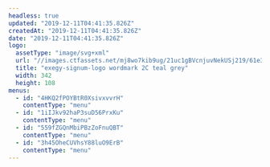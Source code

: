 ```yaml
---
headless: true
updated: "2019-12-11T04:41:35.826Z"
createdAt: "2019-12-11T04:41:35.826Z"
date: "2019-12-11T04:41:35.826Z"
logo:
  assetType: "image/svg+xml"
  url: "//images.ctfassets.net/mj8wo7kib9ug/21uc1gBVcnjuvNekUSj219/61e320ddb11cbe574580d69a914d63ed/exegy-signum-logo_wordmark_2C_teal_grey.svg"
  title: "exegy-signum-logo wordmark 2C teal grey"
  width: 342
  height: 108
menus:
  - id: "4HKQ2fPOYBtR0XsivxvvrH"
    contentType: "menu"
  - id: "1iIJkv92haP3suD56PrxKu"
    contentType: "menu"
  - id: "559fZGQnMbiPBzZoFnuQBT"
    contentType: "menu"
  - id: "3h45OheCUVhsY88luO9ErB"
    contentType: "menu"
---
```

